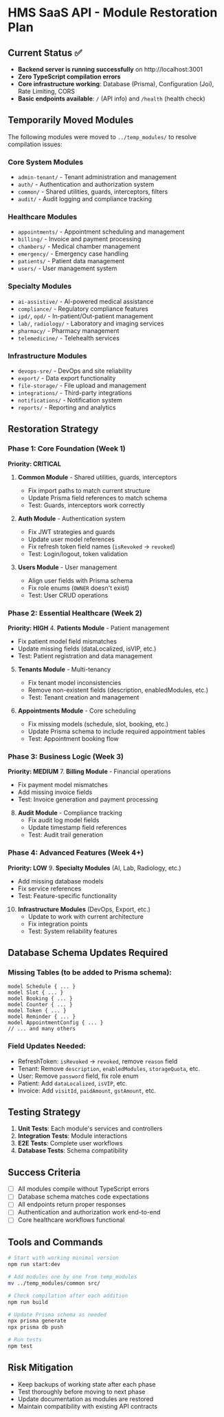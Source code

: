 # HMS SaaS API - Module Restoration Plan

## Current Status ✅
- **Backend server is running successfully** on http://localhost:3001
- **Zero TypeScript compilation errors**
- **Core infrastructure working**: Database (Prisma), Configuration (Joi), Rate Limiting, CORS
- **Basic endpoints available**: `/` (API info) and `/health` (health check)

## Temporarily Moved Modules
The following modules were moved to `../temp_modules/` to resolve compilation issues:

### Core System Modules
- `admin-tenant/` - Tenant administration and management
- `auth/` - Authentication and authorization system  
- `common/` - Shared utilities, guards, interceptors, filters
- `audit/` - Audit logging and compliance tracking

### Healthcare Modules
- `appointments/` - Appointment scheduling and management
- `billing/` - Invoice and payment processing
- `chambers/` - Medical chamber management
- `emergency/` - Emergency case handling
- `patients/` - Patient data management
- `users/` - User management system

### Specialty Modules
- `ai-assistive/` - AI-powered medical assistance
- `compliance/` - Regulatory compliance features
- `ipd/`, `opd/` - In-patient/Out-patient management
- `lab/`, `radiology/` - Laboratory and imaging services
- `pharmacy/` - Pharmacy management
- `telemedicine/` - Telehealth services

### Infrastructure Modules
- `devops-sre/` - DevOps and site reliability
- `export/` - Data export functionality
- `file-storage/` - File upload and management
- `integrations/` - Third-party integrations
- `notifications/` - Notification system
- `reports/` - Reporting and analytics

## Restoration Strategy

### Phase 1: Core Foundation (Week 1)
**Priority: CRITICAL**
1. **Common Module** - Shared utilities, guards, interceptors
   - Fix import paths to match current structure
   - Update Prisma field references to match schema
   - Test: Guards, interceptors work correctly

2. **Auth Module** - Authentication system
   - Fix JWT strategies and guards
   - Update user model references
   - Fix refresh token field names (`isRevoked` → `revoked`)
   - Test: Login/logout, token validation

3. **Users Module** - User management
   - Align user fields with Prisma schema
   - Fix role enums (`OWNER` doesn't exist)
   - Test: User CRUD operations

### Phase 2: Essential Healthcare (Week 2)
**Priority: HIGH**
4. **Patients Module** - Patient management
   - Fix patient model field mismatches
   - Update missing fields (dataLocalized, isVIP, etc.)
   - Test: Patient registration and data management

5. **Tenants Module** - Multi-tenancy
   - Fix tenant model inconsistencies
   - Remove non-existent fields (description, enabledModules, etc.)
   - Test: Tenant creation and management

6. **Appointments Module** - Core scheduling
   - Fix missing models (schedule, slot, booking, etc.)
   - Update Prisma schema to include required appointment tables
   - Test: Appointment booking flow

### Phase 3: Business Logic (Week 3)
**Priority: MEDIUM**
7. **Billing Module** - Financial operations
   - Fix payment model mismatches
   - Add missing invoice fields
   - Test: Invoice generation and payment processing

8. **Audit Module** - Compliance tracking
   - Fix audit log model fields
   - Update timestamp field references
   - Test: Audit trail generation

### Phase 4: Advanced Features (Week 4+)
**Priority: LOW**
9. **Specialty Modules** (AI, Lab, Radiology, etc.)
   - Add missing database models
   - Fix service references
   - Test: Feature-specific functionality

10. **Infrastructure Modules** (DevOps, Export, etc.)
    - Update to work with current architecture
    - Fix integration points
    - Test: System reliability features

## Database Schema Updates Required

### Missing Tables (to be added to Prisma schema):
```prisma
model Schedule { ... }
model Slot { ... }
model Booking { ... }
model Counter { ... }
model Token { ... }
model Reminder { ... }
model AppointmentConfig { ... }
// ... and many others
```

### Field Updates Needed:
- RefreshToken: `isRevoked` → `revoked`, remove `reason` field
- Tenant: Remove `description`, `enabledModules`, `storageQuota`, etc.
- User: Remove `password` field, fix role enum
- Patient: Add `dataLocalized`, `isVIP`, etc.
- Invoice: Add `visitId`, `paidAmount`, `gstAmount`, etc.

## Testing Strategy
1. **Unit Tests**: Each module's services and controllers
2. **Integration Tests**: Module interactions  
3. **E2E Tests**: Complete user workflows
4. **Database Tests**: Schema compatibility

## Success Criteria
- [ ] All modules compile without TypeScript errors
- [ ] Database schema matches code expectations
- [ ] All endpoints return proper responses
- [ ] Authentication and authorization work end-to-end
- [ ] Core healthcare workflows functional

## Tools and Commands
```bash
# Start with working minimal version
npm run start:dev

# Add modules one by one from temp_modules
mv ../temp_modules/common src/

# Check compilation after each addition
npm run build

# Update Prisma schema as needed
npx prisma generate
npx prisma db push

# Run tests
npm test
```

## Risk Mitigation
- Keep backups of working state after each phase
- Test thoroughly before moving to next phase  
- Update documentation as modules are restored
- Maintain compatibility with existing API contracts